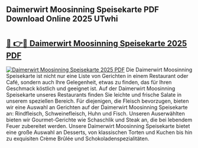 ## Daimerwirt Moosinning Speisekarte PDF Download Online 2025 UTwhi

# <h2><a href="http://gc92a9.nevu.top/?p=Daimerwirt+Moosinning+Speisekarte">🔗 👉🔴 Daimerwirt Moosinning Speisekarte 2025 PDF</a></h2>

[![Daimerwirt Moosinning Speisekarte 2025 PDF](https://i.imgur.com/dBaPXMq.png)](http://gc92a9.nevu.top/?p=Daimerwirt+Moosinning+Speisekarte)
Die Daimerwirt Moosinning Speisekarte ist nicht nur eine Liste von Gerichten in einem Restaurant oder Café, sondern auch Ihre Gelegenheit, etwas zu finden, das für Ihren Geschmack köstlich und geeignet ist. Auf der Daimerwirt Moosinning Speisekarte unseres Restaurants finden Sie leichte und frische Salate in unserem speziellen Bereich. Für diejenigen, die Fleisch bevorzugen, bieten wir eine Auswahl an Gerichten auf der Daimerwirt Moosinning Speisekarte an: Rindfleisch, Schweinefleisch, Huhn und Fisch. Unseren Auserwählten bieten wir Gourmet-Gerichte wie Schaschlik und Steak an, die bei lebendem Feuer zubereitet werden. Unsere Daimerwirt Moosinning Speisekarte bietet eine große Auswahl an Desserts, von klassischen Torten und Kuchen bis hin zu exquisiten Crème Brûlée und Schokoladenspezialitäten.
